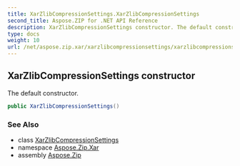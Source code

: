 ```yaml
---
title: XarZlibCompressionSettings.XarZlibCompressionSettings
second_title: Aspose.ZIP for .NET API Reference
description: XarZlibCompressionSettings constructor. The default constructor
type: docs
weight: 10
url: /net/aspose.zip.xar/xarzlibcompressionsettings/xarzlibcompressionsettings/
---
```

## XarZlibCompressionSettings constructor

The default constructor.

```csharp
public XarZlibCompressionSettings()
```

### See Also

* class [XarZlibCompressionSettings](../)
* namespace [Aspose.Zip.Xar](../../xarzlibcompressionsettings/)
* assembly [Aspose.Zip](../../../)


